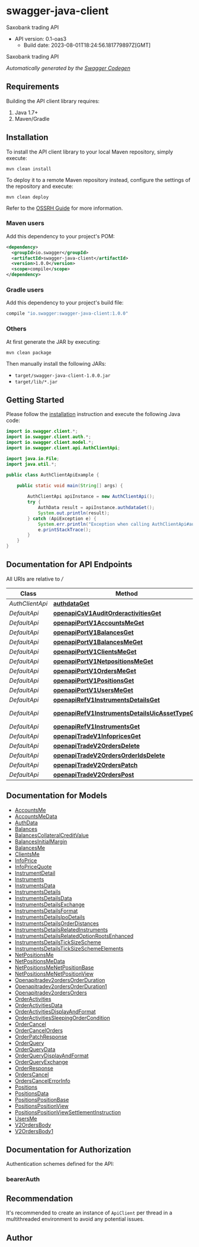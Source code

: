 # swagger-java-client

Saxobank trading API
- API version: 0.1-oas3
  - Build date: 2023-08-01T18:24:56.181779897Z[GMT]

Saxobank trading API


*Automatically generated by the [Swagger Codegen](https://github.com/swagger-api/swagger-codegen)*


## Requirements

Building the API client library requires:
1. Java 1.7+
2. Maven/Gradle

## Installation

To install the API client library to your local Maven repository, simply execute:

```shell
mvn clean install
```

To deploy it to a remote Maven repository instead, configure the settings of the repository and execute:

```shell
mvn clean deploy
```

Refer to the [OSSRH Guide](http://central.sonatype.org/pages/ossrh-guide.html) for more information.

### Maven users

Add this dependency to your project's POM:

```xml
<dependency>
  <groupId>io.swagger</groupId>
  <artifactId>swagger-java-client</artifactId>
  <version>1.0.0</version>
  <scope>compile</scope>
</dependency>
```

### Gradle users

Add this dependency to your project's build file:

```groovy
compile "io.swagger:swagger-java-client:1.0.0"
```

### Others

At first generate the JAR by executing:

```shell
mvn clean package
```

Then manually install the following JARs:

* `target/swagger-java-client-1.0.0.jar`
* `target/lib/*.jar`

## Getting Started

Please follow the [installation](#installation) instruction and execute the following Java code:

```java
import io.swagger.client.*;
import io.swagger.client.auth.*;
import io.swagger.client.model.*;
import io.swagger.client.api.AuthClientApi;

import java.io.File;
import java.util.*;

public class AuthClientApiExample {

    public static void main(String[] args) {
        
        AuthClientApi apiInstance = new AuthClientApi();
        try {
            AuthData result = apiInstance.authdataGet();
            System.out.println(result);
        } catch (ApiException e) {
            System.err.println("Exception when calling AuthClientApi#authdataGet");
            e.printStackTrace();
        }
    }
}
```

## Documentation for API Endpoints

All URIs are relative to */*

Class | Method | HTTP request | Description
------------ | ------------- | ------------- | -------------
*AuthClientApi* | [**authdataGet**](docs/AuthClientApi.md#authdataGet) | **GET** /authdata | 
*DefaultApi* | [**openapiCsV1AuditOrderactivitiesGet**](docs/DefaultApi.md#openapiCsV1AuditOrderactivitiesGet) | **GET** /openapi/cs/v1/audit/orderactivities | 
*DefaultApi* | [**openapiPortV1AccountsMeGet**](docs/DefaultApi.md#openapiPortV1AccountsMeGet) | **GET** /openapi/port/v1/accounts/me | 
*DefaultApi* | [**openapiPortV1BalancesGet**](docs/DefaultApi.md#openapiPortV1BalancesGet) | **GET** /openapi/port/v1/balances | 
*DefaultApi* | [**openapiPortV1BalancesMeGet**](docs/DefaultApi.md#openapiPortV1BalancesMeGet) | **GET** /openapi/port/v1/balances/me | 
*DefaultApi* | [**openapiPortV1ClientsMeGet**](docs/DefaultApi.md#openapiPortV1ClientsMeGet) | **GET** /openapi/port/v1/clients/me | 
*DefaultApi* | [**openapiPortV1NetpositionsMeGet**](docs/DefaultApi.md#openapiPortV1NetpositionsMeGet) | **GET** /openapi/port/v1/netpositions/me | 
*DefaultApi* | [**openapiPortV1OrdersMeGet**](docs/DefaultApi.md#openapiPortV1OrdersMeGet) | **GET** /openapi/port/v1/orders/me | 
*DefaultApi* | [**openapiPortV1PositionsGet**](docs/DefaultApi.md#openapiPortV1PositionsGet) | **GET** /openapi/port/v1/positions | 
*DefaultApi* | [**openapiPortV1UsersMeGet**](docs/DefaultApi.md#openapiPortV1UsersMeGet) | **GET** /openapi/port/v1/users/me | 
*DefaultApi* | [**openapiRefV1InstrumentsDetailsGet**](docs/DefaultApi.md#openapiRefV1InstrumentsDetailsGet) | **GET** /openapi/ref/v1/instruments/details | 
*DefaultApi* | [**openapiRefV1InstrumentsDetailsUicAssetTypeGet**](docs/DefaultApi.md#openapiRefV1InstrumentsDetailsUicAssetTypeGet) | **GET** /openapi/ref/v1/instruments/details/{Uic}/{AssetType} | 
*DefaultApi* | [**openapiRefV1InstrumentsGet**](docs/DefaultApi.md#openapiRefV1InstrumentsGet) | **GET** /openapi/ref/v1/instruments | 
*DefaultApi* | [**openapiTradeV1InfopricesGet**](docs/DefaultApi.md#openapiTradeV1InfopricesGet) | **GET** /openapi/trade/v1/infoprices | 
*DefaultApi* | [**openapiTradeV2OrdersDelete**](docs/DefaultApi.md#openapiTradeV2OrdersDelete) | **DELETE** /openapi/trade/v2/orders | 
*DefaultApi* | [**openapiTradeV2OrdersOrderIdsDelete**](docs/DefaultApi.md#openapiTradeV2OrdersOrderIdsDelete) | **DELETE** /openapi/trade/v2/orders/{OrderIds} | 
*DefaultApi* | [**openapiTradeV2OrdersPatch**](docs/DefaultApi.md#openapiTradeV2OrdersPatch) | **PATCH** /openapi/trade/v2/orders | 
*DefaultApi* | [**openapiTradeV2OrdersPost**](docs/DefaultApi.md#openapiTradeV2OrdersPost) | **POST** /openapi/trade/v2/orders | 

## Documentation for Models

 - [AccountsMe](docs/AccountsMe.md)
 - [AccountsMeData](docs/AccountsMeData.md)
 - [AuthData](docs/AuthData.md)
 - [Balances](docs/Balances.md)
 - [BalancesCollateralCreditValue](docs/BalancesCollateralCreditValue.md)
 - [BalancesInitialMargin](docs/BalancesInitialMargin.md)
 - [BalancesMe](docs/BalancesMe.md)
 - [ClientsMe](docs/ClientsMe.md)
 - [InfoPrice](docs/InfoPrice.md)
 - [InfoPriceQuote](docs/InfoPriceQuote.md)
 - [InstrumentDetail](docs/InstrumentDetail.md)
 - [Instruments](docs/Instruments.md)
 - [InstrumentsData](docs/InstrumentsData.md)
 - [InstrumentsDetails](docs/InstrumentsDetails.md)
 - [InstrumentsDetailsData](docs/InstrumentsDetailsData.md)
 - [InstrumentsDetailsExchange](docs/InstrumentsDetailsExchange.md)
 - [InstrumentsDetailsFormat](docs/InstrumentsDetailsFormat.md)
 - [InstrumentsDetailsIpoDetails](docs/InstrumentsDetailsIpoDetails.md)
 - [InstrumentsDetailsOrderDistances](docs/InstrumentsDetailsOrderDistances.md)
 - [InstrumentsDetailsRelatedInstruments](docs/InstrumentsDetailsRelatedInstruments.md)
 - [InstrumentsDetailsRelatedOptionRootsEnhanced](docs/InstrumentsDetailsRelatedOptionRootsEnhanced.md)
 - [InstrumentsDetailsTickSizeScheme](docs/InstrumentsDetailsTickSizeScheme.md)
 - [InstrumentsDetailsTickSizeSchemeElements](docs/InstrumentsDetailsTickSizeSchemeElements.md)
 - [NetPositionsMe](docs/NetPositionsMe.md)
 - [NetPositionsMeData](docs/NetPositionsMeData.md)
 - [NetPositionsMeNetPositionBase](docs/NetPositionsMeNetPositionBase.md)
 - [NetPositionsMeNetPositionView](docs/NetPositionsMeNetPositionView.md)
 - [Openapitradev2ordersOrderDuration](docs/Openapitradev2ordersOrderDuration.md)
 - [Openapitradev2ordersOrderDuration1](docs/Openapitradev2ordersOrderDuration1.md)
 - [Openapitradev2ordersOrders](docs/Openapitradev2ordersOrders.md)
 - [OrderActivities](docs/OrderActivities.md)
 - [OrderActivitiesData](docs/OrderActivitiesData.md)
 - [OrderActivitiesDisplayAndFormat](docs/OrderActivitiesDisplayAndFormat.md)
 - [OrderActivitiesSleepingOrderCondition](docs/OrderActivitiesSleepingOrderCondition.md)
 - [OrderCancel](docs/OrderCancel.md)
 - [OrderCancelOrders](docs/OrderCancelOrders.md)
 - [OrderPatchResponse](docs/OrderPatchResponse.md)
 - [OrderQuery](docs/OrderQuery.md)
 - [OrderQueryData](docs/OrderQueryData.md)
 - [OrderQueryDisplayAndFormat](docs/OrderQueryDisplayAndFormat.md)
 - [OrderQueryExchange](docs/OrderQueryExchange.md)
 - [OrderResponse](docs/OrderResponse.md)
 - [OrdersCancel](docs/OrdersCancel.md)
 - [OrdersCancelErrorInfo](docs/OrdersCancelErrorInfo.md)
 - [Positions](docs/Positions.md)
 - [PositionsData](docs/PositionsData.md)
 - [PositionsPositionBase](docs/PositionsPositionBase.md)
 - [PositionsPositionView](docs/PositionsPositionView.md)
 - [PositionsPositionViewSettlementInstruction](docs/PositionsPositionViewSettlementInstruction.md)
 - [UsersMe](docs/UsersMe.md)
 - [V2OrdersBody](docs/V2OrdersBody.md)
 - [V2OrdersBody1](docs/V2OrdersBody1.md)

## Documentation for Authorization

Authentication schemes defined for the API:
### bearerAuth



## Recommendation

It's recommended to create an instance of `ApiClient` per thread in a multithreaded environment to avoid any potential issues.

## Author


